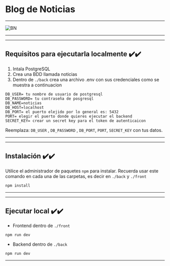 # Blog de Noticias

---

![BN ]([https://res.cloudinary.com/dd5jlib2e/image/upload/v1691076708/Captura_de_pantalla_41_qchgm9.png](https://res.cloudinary.com/dd5jlib2e/image/upload/v1694203176/Captura45_wprg7j.png))

---

---

## Requisitos para ejecutarla localmente ✔️✔️

1. Intala PostgreSQL
2. Crea una BDD llamada noticias
3. Dentro de `./back` crea una archivo .env con sus credenciales como se muestra a continuacion

```
DB_USER= tu nombre de usuario de postgresql
DB_PASSWORD= tu contraseña de posgresql
DB_NAME=noticias
DB_HOST=localhost
DB_PORT= el puerto elejido por lo general es: 5432
PORT= elegir el puerto donde quieres ejecutar el backend
SECRET_KEY= crear un secret key para el token de autenticaicon
```

Reemplaza: `DB_USER` , `DB_PASSWORD` , `DB_PORT`, `PORT`, `SECRET_KEY` con tus datos.

---

---

## Instalación ✔️✔️

Utilice el administrador de paquetes `npm` para instalar. Recuerda usar este comando en cada una de las carpetas, es decir en `./back` y `./front`

`npm install`

---

---

## Ejecutar local ✔️✔️

- Frontend dentro de `./front`

`npm run dev`

- Backend dentro de `./back`

`npm run dev`

---
